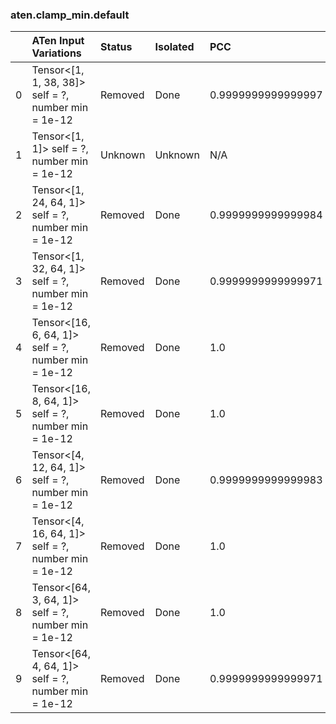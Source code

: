 ### aten.clamp_min.default
|    | ATen Input Variations                                  | Status   | Isolated   | PCC                | Host   |
|---:|:-------------------------------------------------------|:---------|:-----------|:-------------------|:-------|
|  0 | Tensor<[1, 1, 38, 38]> self = ?,<br>number min = 1e-12 | Removed  | Done       | 0.9999999999999997 | 0      |
|  1 | Tensor<[1, 1]> self = ?,<br>number min = 1e-12         | Unknown  | Unknown    | N/A                | N/A    |
|  2 | Tensor<[1, 24, 64, 1]> self = ?,<br>number min = 1e-12 | Removed  | Done       | 0.9999999999999984 | 0      |
|  3 | Tensor<[1, 32, 64, 1]> self = ?,<br>number min = 1e-12 | Removed  | Done       | 0.9999999999999971 | 0      |
|  4 | Tensor<[16, 6, 64, 1]> self = ?,<br>number min = 1e-12 | Removed  | Done       | 1.0                | 0      |
|  5 | Tensor<[16, 8, 64, 1]> self = ?,<br>number min = 1e-12 | Removed  | Done       | 1.0                | 0      |
|  6 | Tensor<[4, 12, 64, 1]> self = ?,<br>number min = 1e-12 | Removed  | Done       | 0.9999999999999983 | 0      |
|  7 | Tensor<[4, 16, 64, 1]> self = ?,<br>number min = 1e-12 | Removed  | Done       | 1.0                | 0      |
|  8 | Tensor<[64, 3, 64, 1]> self = ?,<br>number min = 1e-12 | Removed  | Done       | 1.0                | 0      |
|  9 | Tensor<[64, 4, 64, 1]> self = ?,<br>number min = 1e-12 | Removed  | Done       | 0.9999999999999971 | 0      |

